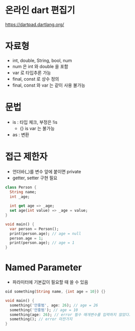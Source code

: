 # 온라인 dart 편집기

https://dartpad.dartlang.org/

# 자료형

- int, double, String, bool, num
- num 은 int 와 double 을 포함
- var 로 타입추론 가능
- final, const 로 상수 정의
- final, const 와 var 는 같이 사용 불가능

# 문법

- is : 타입 체크, 부정은 !is
  - {} is var 는 불가능
- as : 변환

# 접근 제한자

- 언더바(_)를 변수 앞에 붙이면 private
- getter, setter 구현 필요

```dart
class Person {
  String name;
  int _age;
  
  int get age => _age;
  set age(int value) => _age = value;
}

void main() {
  var person = Person();
  print(person.age); // age = null
  person.age = 1;
  print(person.age); // age = 1
}
```

# Named Parameter

- 파라미터에 기본값이 필요할 때 쓸 수 있음

```dart
oid something(String name, {int age = 10}) {}

void main() {
  something('안홍범', age: 26); // age = 26
  something('안홍범'); // age = 10
  something(age: 26); // error 필수 매개변수를 입력하지 않았다.
  something(); // error 마찬가지
}
```
